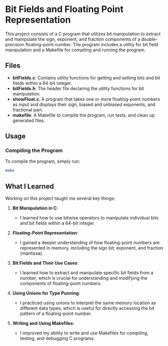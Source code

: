 # Bit Fields and Floating Point Representation

This project consists of a C program that utilizes bit manipulation to extract and manipulate the sign, exponent, and fraction components of a double-precision floating-point number. The program includes a utility for bit field manipulation and a Makefile for compiling and running the program.

## Files

- **bitFields.c**: Contains utility functions for getting and setting bits and bit fields within a 64-bit integer.
- **bitFields.h**: The header file declaring the utility functions for bit manipulation.
- **showFloat.c**: A program that takes one or more floating-point numbers as input and displays their sign, biased and unbiased exponents, and fractional part.
- **makefile**: A Makefile to compile the program, run tests, and clean up generated files.

## Usage

### Compiling the Program

To compile the program, simply run:

```bash
make
```
## What I Learned

Working on this project taught me several key things:

1. **Bit Manipulation in C**:
   - I learned how to use bitwise operators to manipulate individual bits and bit fields within a 64-bit integer.

2. **Floating-Point Representation**:
   - I gained a deeper understanding of how floating-point numbers are represented in memory, including the sign bit, exponent, and fraction (mantissa).

3. **Bit Fields and Their Use Cases**:
   - I learned how to extract and manipulate specific bit fields from a number, which is crucial for understanding and modifying the components of floating-point numbers.

4. **Using Unions for Type Punning**:
   - I practiced using unions to interpret the same memory location as different data types, which is useful for directly accessing the bit pattern of a floating-point number.

5. **Writing and Using Makefiles**:
   - I improved my ability to write and use Makefiles for compiling, testing, and debugging C programs.
